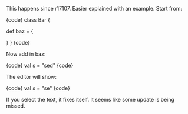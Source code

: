 This happens since r17107. Easier explained with an example. Start from:
 
{code}
class Bar {

  def baz = {

  }
}
{code}

Now add in baz:

{code}
    val s = "sed"
{code}

The editor will show:

{code}
    val s = "se"
{code}

If you select the text, it fixes itself. It seems like some update is being missed.
